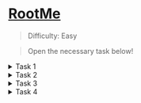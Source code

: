 # [RootMe](https://tryhackme.com/room/rrootme)

> Difficulty: Easy

> Open the necessary task below!

<details>
  <summary>Task 1</summary>

Deploy your machine!

</details>

<details>
  <summary>Task 2</summary>

## -Scan the machine, how many ports are open?
  
We run an NMAP scan with  
```
nmap -sV targetmachineIP
```

+ `-sV`: Not only checks for open ports but the version of the service running.

![image](https://user-images.githubusercontent.com/115602464/197348592-c75191b5-c5de-422d-9507-7ac67040a0c7.png)

We see two open ports. Port 22 for SSH and port 80 for a server running Apache 2.4.29.

## -What version of Apache is running?

Apache 2.4.29 is running.

## -What service is running on port 22?

SSH is running on port 22.

## -Find directories on the web server using the GoBuster tool.

Lets use a tool called dirb to enumerate directories at the targetmachineIP address.

```
dirb http://10.10.165.210/ /usr/share/wordlists/dirb/big.txt 
```

+ `dirb`: We use dirb to scan the targetmachineIP using dirbs big.txt wordlist.

## -What is the hidden directory?

![image](https://user-images.githubusercontent.com/115602464/197349682-691cb38b-5499-419b-ab70-715fad6ac21d.png)

We discovered a /panel/ directory!

We can see there are two directories that stand out. (/panel/ and /uploads/)
The reason /panel/ is the one we are interested in is because it brings us to a file upload form.

</details>

<details>
  <summary>Task 3</summary>

Find a form to upload and get a reverse shell, and find the flag.

<sub>Hint: Search for "file upload bypass" and "PHP reverse shell".</sub>

## -user.txt

Head over to targetmachineIP/panel/

![image](https://user-images.githubusercontent.com/115602464/197354106-7853af06-dc6d-44a7-9468-c6fc3eef0c97.png)

We are given an upload form. 

The hint is really helpful here, we need a php reverse shell.

The idea here is that because we are able to access the upload form AND /uploads/, we can upload a reverse shell file and execute it by accessing it in /uploads/. This would give us a reverse shell into the system as a low privilege user.

Lets head to [RevShells](https://www.revshells.com). We want to use the IP address of our attacker machine and a port of our choosing, lets use 4444.

We can find our own IP by utilizing `ifconfig`.

![image](https://user-images.githubusercontent.com/115602464/197353522-cecff534-10ea-4e20-aa95-adcc7d03c281.png)

Look for eth0 within the ifconfig output. The inet address is our machines IP.

Lets select a reverse shell. I have previous experience with it so I chose `PHP PentestMonkey`.

Our page should look something like this, with the IP adjusted to your machines IP.

![image](https://user-images.githubusercontent.com/115602464/197355378-debafb52-ecad-4a5f-bf2c-0ca3d0233953.png)

Lets copy the code we are given and paste it into a file called reverse.php. Head back to /panel/ and upload your reverse shell!

![image](https://user-images.githubusercontent.com/115602464/197355322-5ac34eb2-356b-4165-8265-9cbb523c60cd.png)

We get an error! Checking /uploads/ we can see that our file was not uploaded.

Doing a quick google translate: `PHP is not allowed!`

Looks like the upload form is validating files before they are uploaded. This means that the admin configured the form to not accept files that could be potentially dangerous, such as PHP. Thankfully, there are many ways to prey on misconfigurations and bypass any validation.

[Hacktricks.xyz](https://book.hacktricks.xyz/pentesting-web/file-upload) is a great resource for file upload bypass methodologies. There are various tactics that can be utilized in this scenario. Lets go with renaming our file to reverse.phtml. The file upload form might be blocking .php but not .phtml/.phps/.shtml/etc.

![image](https://user-images.githubusercontent.com/115602464/197355701-fb3bb65e-7328-4668-989b-df24916b48bb.png)

Success! Lets check /uploads/ and make sure our file was actually uploaded.

![image](https://user-images.githubusercontent.com/115602464/197357416-d21c2a62-d3b8-4d8f-9193-8353b7d9001f.png)

Now that our reverse shell is uploaded, lets setup a listener to intercept the connection from the reverse shell.

```nc -lvnp 4444```
+ `nc`: Netcat is a utility for opening/listening to connections using TCP or UDP.
+ `l`: Specifies that netcat should listen for an incoming connection.
+ `v`: Gives a more verbose output.
+ `n`: Avoids any DNS or service lookups on any specified address, hostname or port.
+ `p`: Specifies the source port that netcat should use.
+ `4444`: This is the port we specified for our reverse shell.

With the listener active, lets head to /uploads/ and select our reverse.phtml file.

![image](https://user-images.githubusercontent.com/115602464/197357524-6d71aff9-c33a-4a1a-b230-7fc1e72251df.png)

Our reverse shell was a success!

![image](https://user-images.githubusercontent.com/115602464/197357545-f4bc7dfe-169c-486f-8c28-4063039c499d.png)

Running `whoami` shows us that we are www-data. This means our privileges are low, but we can still find and access the user.txt file.

We can either search around for the file manually or use the find command.

```find / -iname "user.txt" 2>/dev/null```
+ `find`: Find is a utility that searches for files in the linux directory hierarchy.
+ `/`: Specifies the directory we want to start in. This starts our search in the base / directory and recursively searches all files and folders within.
+ `-iname`: Allows us to specify the file name same as -name but is case insensitive.
+ `2>/dev/null`: Redirects any errors to /dev/null. Cleans up the output so that we don't see any useless information.

![image](https://user-images.githubusercontent.com/115602464/197357679-d5ebf36a-7d9c-4479-aef1-a9c2ff04f2d4.png)

`cat` the file to get your user flag. 🚩
</details>

<details>
  <summary>Task 4</summary>
Now that we have a shell, let's escalate our privileges to root.

## -Search for files with SUID permission, which file is weird?
<sub>Hint: find / -user root -perm /4000</sub>

We are asked for find files with the SUID permission set. The SUID(Set-user Identification) as well as the group variation(SGID) are permissions that the owner of an executable file can set. These are set so that alternate users can run the file with the same level privileges as the owner/group. [Learn More](https://linuxhint.com/special-permissions-suid-guid-sticky-bit/)

```find / -user root -perm /4000 2>/dev/null```
+ `-user root`: Specifies that we are searching for files with root as owner.
+ `-perm /4000`: Specifies the permissions that we are looking for. We are looking for the SUID which is the 4 in 4000.
+ `2>/dev/null`: Redirects any errors to /dev/null. Cleans up the output so that we don't see any useless information.

![image](https://user-images.githubusercontent.com/115602464/197358826-e05c7b29-35f3-4919-a343-851562504429.png)

Python has the SUID/GUID permissions set. This stands out due to python being extremely versatile, especially with root level access.

## -Find a form to escalate your privileges.
<sub>Hint: Search for gtfobins</sub>

[GTFObins](https://gtfobins.github.io) is a list of binaries that we can use to bypass security restrictions and misconfigured systems.
Typically if we have SUID/GUID set or sudo permissions on a binary we can use GTFObins to exploit it.

![image](https://user-images.githubusercontent.com/115602464/197359044-2e342585-ab82-4f8e-9875-47997e4f6541.png)

Looks like we have to execute python, indicated by ./python, with some options.
Lets `cd` into the /usr/bin directory, this is where the python binary is located.

Run the command under python/SUID section on GTFObins.

```./python -c 'import os; os.execl("/bin/sh","sh","-p")'```


![image](https://user-images.githubusercontent.com/115602464/197359142-8ab969c5-9411-4ff6-882b-eddd3c8289e9.png)

We're in!

## -root.txt

Lets CD into the root directory.

![image](https://user-images.githubusercontent.com/115602464/197359477-4567f062-d290-405a-97ae-23b36418de21.png)

`cat` the root.txt file to get your flag! 🚩

</details>
